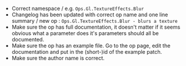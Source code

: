- Correct namespace / e.g. `Ops.Gl.TextureEffects.Blur`
- Changelog has been updated with correct op name and one line summary / new op : `Ops.Gl.TextureEffects.Blur - blurs a texture `
- Make sure the op has full documentation, it doesn't matter if it seems obvious what a parameter does it's parameters should all be documented.
- Make sure the op has an example file. Go to the op page, edit the documentation and put in the (short-)id of the example patch.
- Make sure the author name is correct.
